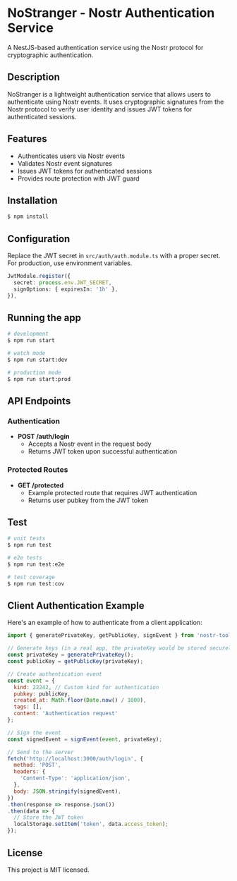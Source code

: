 # NoStranger - Nostr Authentication Service

A NestJS-based authentication service using the Nostr protocol for cryptographic authentication.

## Description

NoStranger is a lightweight authentication service that allows users to authenticate using Nostr events. It uses cryptographic signatures from the Nostr protocol to verify user identity and issues JWT tokens for authenticated sessions.

## Features

- Authenticates users via Nostr events
- Validates Nostr event signatures
- Issues JWT tokens for authenticated sessions
- Provides route protection with JWT guard

## Installation

```bash
$ npm install
```

## Configuration

Replace the JWT secret in `src/auth/auth.module.ts` with a proper secret. For production, use environment variables.

```typescript
JwtModule.register({
  secret: process.env.JWT_SECRET,
  signOptions: { expiresIn: '1h' },
}),
```

## Running the app

```bash
# development
$ npm run start

# watch mode
$ npm run start:dev

# production mode
$ npm run start:prod
```

## API Endpoints

### Authentication

- **POST /auth/login**
  - Accepts a Nostr event in the request body
  - Returns JWT token upon successful authentication

### Protected Routes

- **GET /protected**
  - Example protected route that requires JWT authentication
  - Returns user pubkey from the JWT token

## Test

```bash
# unit tests
$ npm run test

# e2e tests
$ npm run test:e2e

# test coverage
$ npm run test:cov
```

## Client Authentication Example

Here's an example of how to authenticate from a client application:

```javascript
import { generatePrivateKey, getPublicKey, signEvent } from 'nostr-tools';

// Generate keys (in a real app, the privateKey would be stored securely)
const privateKey = generatePrivateKey();
const publicKey = getPublicKey(privateKey);

// Create authentication event
const event = {
  kind: 22242, // Custom kind for authentication
  pubkey: publicKey,
  created_at: Math.floor(Date.now() / 1000),
  tags: [],
  content: 'Authentication request'
};

// Sign the event
const signedEvent = signEvent(event, privateKey);

// Send to the server
fetch('http://localhost:3000/auth/login', {
  method: 'POST',
  headers: {
    'Content-Type': 'application/json',
  },
  body: JSON.stringify(signedEvent),
})
.then(response => response.json())
.then(data => {
  // Store the JWT token
  localStorage.setItem('token', data.access_token);
});
```

## License

This project is MIT licensed.
